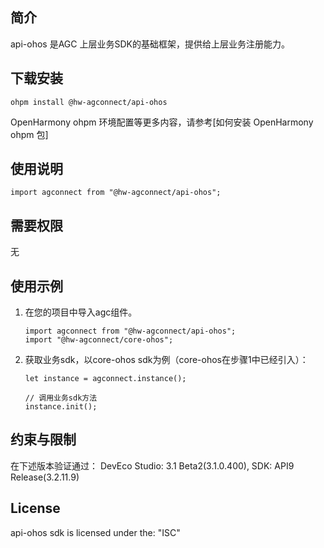 ## 简介

api-ohos 是AGC 上层业务SDK的基础框架，提供给上层业务注册能力。

## 下载安装

```
ohpm install @hw-agconnect/api-ohos
```

OpenHarmony ohpm 环境配置等更多内容，请参考[如何安装 OpenHarmony ohpm 包]

## 使用说明

```
import agconnect from "@hw-agconnect/api-ohos";
```

##  需要权限

无

## 使用示例

1. 在您的项目中导入agc组件。

   ```
   import agconnect from "@hw-agconnect/api-ohos";
   import "@hw-agconnect/core-ohos";
   ```

2. 获取业务sdk，以core-ohos sdk为例（core-ohos在步骤1中已经引入）：

   ```
   let instance = agconnect.instance();
   
   // 调用业务sdk方法
   instance.init();
   ```


## 约束与限制

在下述版本验证通过： DevEco Studio: 3.1 Beta2(3.1.0.400), SDK: API9 Release(3.2.11.9)

## License

api-ohos sdk is licensed under the: "ISC" 